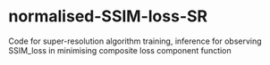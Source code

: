 # normalised-SSIM-loss-SR
Code for super-resolution algorithm training, inference for observing SSIM_loss in minimising composite loss component function
